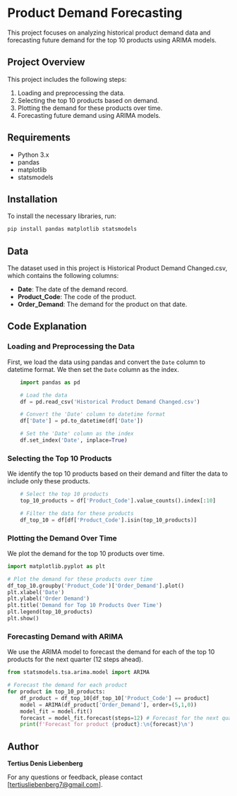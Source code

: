# Product Demand Forecasting

This project focuses on analyzing historical product demand data and forecasting future demand for the top 10 products using ARIMA models.

## Project Overview

This project includes the following steps:
1. Loading and preprocessing the data.
2. Selecting the top 10 products based on demand.
3. Plotting the demand for these products over time.
4. Forecasting future demand using ARIMA models.

## Requirements

- Python 3.x
- pandas
- matplotlib
- statsmodels

## Installation

To install the necessary libraries, run:

```bash
pip install pandas matplotlib statsmodels
```

## Data

The dataset used in this project is Historical Product Demand Changed.csv, which contains the following columns:

- **Date**: The date of the demand record.
- **Product_Code**: The code of the product.
- **Order_Demand**: The demand for the product on that date.

## Code Explanation

### Loading and Preprocessing the Data

First, we load the data using pandas and convert the `Date` column to datetime format. We then set the `Date` column as the index.

```python
    import pandas as pd

    # Load the data
    df = pd.read_csv('Historical Product Demand Changed.csv')

    # Convert the 'Date' column to datetime format
    df['Date'] = pd.to_datetime(df['Date'])

    # Set the 'Date' column as the index
    df.set_index('Date', inplace=True)
```

### Selecting the Top 10 Products

We identify the top 10 products based on their demand and filter the data to include only these products.

```python
    # Select the top 10 products
    top_10_products = df['Product_Code'].value_counts().index[:10]

    # Filter the data for these products
    df_top_10 = df[df['Product_Code'].isin(top_10_products)]
```

### Plotting the Demand Over Time

We plot the demand for the top 10 products over time.

```python
import matplotlib.pyplot as plt

# Plot the demand for these products over time
df_top_10.groupby('Product_Code')['Order_Demand'].plot()
plt.xlabel('Date')
plt.ylabel('Order Demand')
plt.title('Demand for Top 10 Products Over Time')
plt.legend(top_10_products)
plt.show()
```

### Forecasting Demand with ARIMA

We use the ARIMA model to forecast the demand for each of the top 10 products for the next quarter (12 steps ahead).

```python
from statsmodels.tsa.arima.model import ARIMA

# Forecast the demand for each product
for product in top_10_products:
    df_product = df_top_10[df_top_10['Product_Code'] == product]
    model = ARIMA(df_product['Order_Demand'], order=(5,1,0))
    model_fit = model.fit()
    forecast = model_fit.forecast(steps=12) # Forecast for the next quarter
    print(f'Forecast for product {product}:\n{forecast}\n')
```

## Author

**Tertius Denis Liebenberg**  

For any questions or feedback, please contact [tertiusliebenberg7@gmail.com].